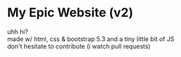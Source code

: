 # My Epic Website (v2)
uhh hi?\
made w/ html, css & bootstrap 5.3 and a tiny little bit of JS\
don't hesitate to contribute (i watch pull requests)
